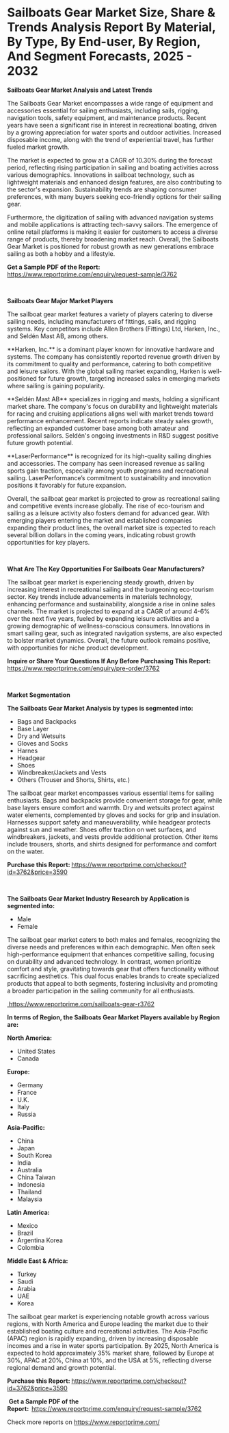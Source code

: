 <p><h1>Sailboats Gear Market Size, Share & Trends Analysis Report By Material, By Type, By End-user, By Region, And Segment Forecasts, 2025 - 2032</h1></p><p><strong>Sailboats Gear Market Analysis and Latest Trends</strong></p>
<p><p>The Sailboats Gear Market encompasses a wide range of equipment and accessories essential for sailing enthusiasts, including sails, rigging, navigation tools, safety equipment, and maintenance products. Recent years have seen a significant rise in interest in recreational boating, driven by a growing appreciation for water sports and outdoor activities. Increased disposable income, along with the trend of experiential travel, has further fueled market growth.</p><p>The market is expected to grow at a CAGR of 10.30% during the forecast period, reflecting rising participation in sailing and boating activities across various demographics. Innovations in sailboat technology, such as lightweight materials and enhanced design features, are also contributing to the sector's expansion. Sustainability trends are shaping consumer preferences, with many buyers seeking eco-friendly options for their sailing gear.</p><p>Furthermore, the digitization of sailing with advanced navigation systems and mobile applications is attracting tech-savvy sailors. The emergence of online retail platforms is making it easier for customers to access a diverse range of products, thereby broadening market reach. Overall, the Sailboats Gear Market is positioned for robust growth as new generations embrace sailing as both a hobby and a lifestyle.</p></p>
<p><strong>Get a Sample PDF of the Report:&nbsp;</strong> <a href="https://www.reportprime.com/enquiry/request-sample/3762?utm_campaign=2320&utm_medium=2&utm_source=Github&utm_content=ia&utm_term=18032025&utm_id=sailboats-gear">https://www.reportprime.com/enquiry/request-sample/3762</a></p>
<p>&nbsp;</p>
<p><strong>Sailboats Gear Major Market Players</strong></p>
<p><p>The sailboat gear market features a variety of players catering to diverse sailing needs, including manufacturers of fittings, sails, and rigging systems. Key competitors include Allen Brothers (Fittings) Ltd, Harken, Inc., and Seldén Mast AB, among others.</p><p>**Harken, Inc.** is a dominant player known for innovative hardware and systems. The company has consistently reported revenue growth driven by its commitment to quality and performance, catering to both competitive and leisure sailors. With the global sailing market expanding, Harken is well-positioned for future growth, targeting increased sales in emerging markets where sailing is gaining popularity.</p><p>**Seldén Mast AB** specializes in rigging and masts, holding a significant market share. The company's focus on durability and lightweight materials for racing and cruising applications aligns well with market trends toward performance enhancement. Recent reports indicate steady sales growth, reflecting an expanded customer base among both amateur and professional sailors. Seldén's ongoing investments in R&D suggest positive future growth potential.</p><p>**LaserPerformance** is recognized for its high-quality sailing dinghies and accessories. The company has seen increased revenue as sailing sports gain traction, especially among youth programs and recreational sailing. LaserPerformance’s commitment to sustainability and innovation positions it favorably for future expansion.</p><p>Overall, the sailboat gear market is projected to grow as recreational sailing and competitive events increase globally. The rise of eco-tourism and sailing as a leisure activity also fosters demand for advanced gear. With emerging players entering the market and established companies expanding their product lines, the overall market size is expected to reach several billion dollars in the coming years, indicating robust growth opportunities for key players.</p></p>
<p>&nbsp;</p>
<p><strong>What Are The Key Opportunities For Sailboats Gear Manufacturers?</strong></p>
<p><p>The sailboat gear market is experiencing steady growth, driven by increasing interest in recreational sailing and the burgeoning eco-tourism sector. Key trends include advancements in materials technology, enhancing performance and sustainability, alongside a rise in online sales channels. The market is projected to expand at a CAGR of around 4-6% over the next five years, fueled by expanding leisure activities and a growing demographic of wellness-conscious consumers. Innovations in smart sailing gear, such as integrated navigation systems, are also expected to bolster market dynamics. Overall, the future outlook remains positive, with opportunities for niche product development.</p></p>
<p><strong>Inquire or Share Your Questions If Any Before Purchasing This Report:</strong> <a href="https://www.reportprime.com/enquiry/pre-order/3762?utm_campaign=2320&utm_medium=2&utm_source=Github&utm_content=ia&utm_term=18032025&utm_id=sailboats-gear">https://www.reportprime.com/enquiry/pre-order/3762</a></p>
<p>&nbsp;</p>
<p><strong>Market Segmentation</strong></p>
<p><strong>The Sailboats Gear Market Analysis by types is segmented into:</strong></p>
<p><ul><li>Bags and Backpacks</li><li>Base Layer</li><li>Dry and Wetsuits</li><li>Gloves and Socks</li><li>Harnes</li><li>Headgear</li><li>Shoes</li><li>Windbreaker/Jackets and Vests</li><li>Others (Trouser and Shorts, Shirts, etc.)</li></ul></p>
<p><p>The sailboat gear market encompasses various essential items for sailing enthusiasts. Bags and backpacks provide convenient storage for gear, while base layers ensure comfort and warmth. Dry and wetsuits protect against water elements, complemented by gloves and socks for grip and insulation. Harnesses support safety and maneuverability, while headgear protects against sun and weather. Shoes offer traction on wet surfaces, and windbreakers, jackets, and vests provide additional protection. Other items include trousers, shorts, and shirts designed for performance and comfort on the water.</p></p>
<p><strong>Purchase this Report:&nbsp;</strong><a href="https://www.reportprime.com/checkout?id=3762&price=3590&utm_campaign=2320&utm_medium=2&utm_source=Github&utm_content=ia&utm_term=18032025&utm_id=sailboats-gear">https://www.reportprime.com/checkout?id=3762&price=3590</a></p>
<p>&nbsp;</p>
<p><strong>The Sailboats Gear Market Industry Research by Application is segmented into:</strong></p>
<p><ul><li>Male</li><li>Female</li></ul></p>
<p><p>The sailboat gear market caters to both males and females, recognizing the diverse needs and preferences within each demographic. Men often seek high-performance equipment that enhances competitive sailing, focusing on durability and advanced technology. In contrast, women prioritize comfort and style, gravitating towards gear that offers functionality without sacrificing aesthetics. This dual focus enables brands to create specialized products that appeal to both segments, fostering inclusivity and promoting a broader participation in the sailing community for all enthusiasts.</p></p>
<p><a href="https://www.reportprime.com/sailboats-gear-r3762?utm_campaign=2320&utm_medium=2&utm_source=Github&utm_content=ia&utm_term=18032025&utm_id=sailboats-gear">&nbsp;https://www.reportprime.com/sailboats-gear-r3762</a></p>
<p><strong>In terms of Region, the Sailboats Gear Market Players available by Region are:</strong></p>
<p>
    <p> <strong> North America: </strong>
        <ul>
            <li>United States</li>
            <li>Canada</li>
        </ul>
        </p> 
    <p> <strong> Europe: </strong>
        <ul>
            <li>Germany</li>
            <li>France</li>
            <li>U.K.</li>
            <li>Italy</li>
            <li>Russia</li>
        </ul>
        </p> 
    <p> <strong> Asia-Pacific: </strong>
        <ul>
            <li>China</li>
            <li>Japan</li>
            <li>South Korea</li>
            <li>India</li>
            <li>Australia</li>
            <li>China Taiwan</li>
            <li>Indonesia</li>
            <li>Thailand</li>
            <li>Malaysia</li>
        </ul>
        </p> 
    <p> <strong> Latin America: </strong>
        <ul>
            <li>Mexico</li>
            <li>Brazil</li>
            <li>Argentina Korea</li>
            <li>Colombia</li>
        </ul>
        </p> 
    <p> <strong> Middle East & Africa: </strong>
        <ul>
            <li>Turkey</li>
            <li>Saudi</li>
            <li>Arabia</li>
            <li>UAE</li>
            <li>Korea</li>
        </ul>
    </p>
    </p>
<p><p>The sailboat gear market is experiencing notable growth across various regions, with North America and Europe leading the market due to their established boating culture and recreational activities. The Asia-Pacific (APAC) region is rapidly expanding, driven by increasing disposable incomes and a rise in water sports participation. By 2025, North America is expected to hold approximately 35% market share, followed by Europe at 30%, APAC at 20%, China at 10%, and the USA at 5%, reflecting diverse regional demand and growth potential.</p></p>
<p><strong>Purchase this Report: </strong><a href="https://www.reportprime.com/checkout?id=3762&price=3590&utm_campaign=2320&utm_medium=2&utm_source=Github&utm_content=ia&utm_term=18032025&utm_id=sailboats-gear">https://www.reportprime.com/checkout?id=3762&price=3590</a></p>
<p>&nbsp;<strong>Get a Sample PDF of the Report:&nbsp;&nbsp;</strong><a href="https://www.reportprime.com/enquiry/request-sample/3762?utm_campaign=2320&utm_medium=2&utm_source=Github&utm_content=ia&utm_term=18032025&utm_id=sailboats-gear">https://www.reportprime.com/enquiry/request-sample/3762</a></p>
<p><strong></strong></p>
<p>Check more reports on <a href="https://www.reportprime.com/?utm_campaign=2320&utm_medium=2&utm_source=Github&utm_content=ia&utm_term=18032025&utm_id=sailboats-gear">https://www.reportprime.com/</a></p>
